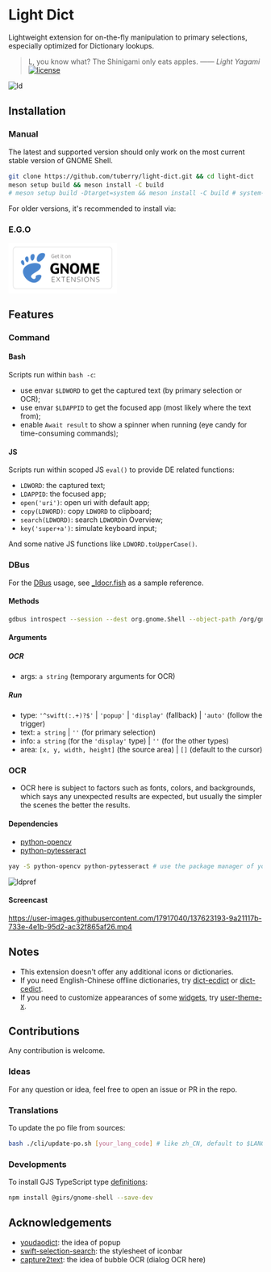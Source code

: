 # Light Dict

Lightweight extension for on-the-fly manipulation to primary selections, especially optimized for Dictionary lookups.

>L, you know what? The Shinigami only eats apples. —— *Light Yagami*\
[![license]](/LICENSE.md)

![ld](https://user-images.githubusercontent.com/17917040/91119018-d33a1900-e6c4-11ea-9bf0-b1c1a742cfeb.gif)

## Installation

### Manual

The latest and supported version should only work on the most current stable version of GNOME Shell.

```bash
git clone https://github.com/tuberry/light-dict.git && cd light-dict
meson setup build && meson install -C build
# meson setup build -Dtarget=system && meson install -C build # system-wide, default --prefix=/usr/local
```

For older versions, it's recommended to install via:

### E.G.O

[<img src="https://raw.githubusercontent.com/andyholmes/gnome-shell-extensions-badge/master/get-it-on-ego.svg?sanitize=true" alt="Get it on GNOME Extensions" height="100" align="middle">][EGO]

## Features

### Command

#### Bash

Scripts run within `bash -c`:

* use envar `$LDWORD` to get the captured text (by primary selection or OCR);
* use envar `$LDAPPID` to get the focused app (most likely where the text from);
* enable `Await result` to show a spinner when running (eye candy for time-consuming commands);

#### JS

Scripts run within scoped JS `eval()` to provide DE related functions:

* `LDWORD`: the captured text;
* `LDAPPID`: the focused app;
* `open('uri')`: open uri with default app;
* `copy(LDWORD)`: copy `LDWORD` to clipboard;
* `search(LDWORD)`: search `LDWORD`in Overview;
* `key('super+a')`: simulate keyboard input;

And some native JS functions like `LDWORD.toUpperCase()`.

### DBus

For the [DBus] usage, see [_ldocr.fish](/cli/_ldocr.fish) as a sample reference.

#### Methods

```bash
gdbus introspect --session --dest org.gnome.Shell --object-path /org/gnome/Shell/Extensions/LightDict
```

#### Arguments

##### OCR

* args: `a string` (temporary arguments for OCR)

##### Run

* type: `'^swift(:.+)?$'` | `'popup'` | `'display'` (fallback) | `'auto'` (follow the trigger)
* text: `a string` | `''` (for primary selection)
* info: `a string` (for the `'display'` type) | `''` (for the other types)
* area: `[x, y, width, height]` (the source area) | `[]` (default to the cursor)

### OCR

* OCR here is subject to factors such as fonts, colors, and backgrounds, which says any unexpected results are expected, but usually the simpler the scenes the better the results.

#### Dependencies

* [python-opencv]
* [python-pytesseract]

 ```bash
yay -S python-opencv python-pytesseract # use the package manager of your distro
```

![ldpref](https://github.com/user-attachments/assets/c2edd859-75a1-4f94-b15e-94c26f6c6bd5)

#### Screencast

https://user-images.githubusercontent.com/17917040/137623193-9a21117b-733e-4e1b-95d2-ac32f865af26.mp4

## Notes

* This extension doesn't offer any additional icons or dictionaries.
* If you need English-Chinese offline dictionaries, try [dict-ecdict] or [dict-cedict].
* If you need to customize appearances of some [widgets](/res/style/stylesheet.scss), try [user-theme-x].

## Contributions

Any contribution is welcome.

### Ideas

For any question or idea, feel free to open an issue or PR in the repo.

### Translations

To update the po file from sources:

```bash
bash ./cli/update-po.sh [your_lang_code] # like zh_CN, default to $LANG
```

### Developments

To install GJS TypeScript type [definitions](https://www.npmjs.com/package/@girs/gnome-shell):

```bash
npm install @girs/gnome-shell --save-dev
```

## Acknowledgements

* [youdaodict]: the idea of popup
* [swift-selection-search]: the stylesheet of iconbar
* [capture2text]: the idea of bubble OCR (dialog OCR here)

[python-opencv]:https://opencv.org/
[dict-cedict]:https://github.com/tuberry/dict-cedict
[dict-ecdict]:https://github.com/tuberry/dict-ecdict
[DBus]:https://www.freedesktop.org/wiki/Software/dbus/
[user-theme-x]:https://github.com/tuberry/user-theme-x
[youdaodict]:https://github.com/HalfdogStudio/youdaodict
[EGO]:https://extensions.gnome.org/extension/2959/light-dict/
[license]:https://img.shields.io/badge/license-GPLv3+-green.svg
[swift-selection-search]:https://github.com/CanisLupus/swift-selection-search
[python-pytesseract]:https://github.com/madmaze/pytesseract
[capture2text]:https://capture2text.sourceforge.net/
